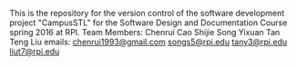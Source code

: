 This is the repository for the version control of the software development project "CampusSTL" for the Software Design and Documentation Course spring 2016 at RPI.
Team Members:
Chenrui Cao
Shijie Song
Yixuan Tan
Teng Liu
emails:
chenrui1993@gmail.com
songs5@rpi.edu
tany3@rpi.edu
liut7@rpi.edu